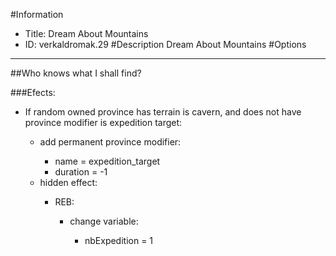 #Information
 - Title: Dream About Mountains
 - ID: verkaldromak.29
#Description
Dream About Mountains
#Options

___
##Who knows what I shall find?

###Efects:<ul><li>If random owned province has terrain is cavern, and does not have province modifier is expedition target:</li><ul><li>add permanent province modifier:</li><ul><li>name = expedition_target</li><li>duration = -1</li></ul><li>hidden effect:</li><ul><li>REB:</li><ul><li>change variable:</li><ul><li>nbExpedition = 1</li></ul></ul></ul></ul></ul>
